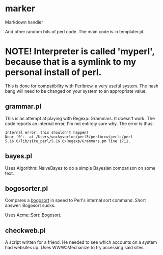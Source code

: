 marker
======

Markdown handler

And other random bits of perl code. The main code is in templater.pl.

# NOTE! Interpreter is called 'myperl', because that is a symlink to my personal install of perl.

This is done for compatibility with [Perlbrew](https://www.perlbrew.pl), a very useful system. The hash bang will need to be changed on your system to an appropriate value.


## grammar.pl

This is an attempt at playing with Regexp::Grammars. It doesn't work. The code reports an internal error, I'm not entirely sure why. The error is thus:

    Internal error: this shouldn't happen!
    Near '0':  at /Users/wackyvorlon/perl5/perlbrew/perls/perl-5.16.0/lib/site_perl/5.16.0/Regexp/Grammars.pm line 1711.

## bayes.pl

Uses Algorithm::NaiveBayes to do a simple Bayesian comparison on some text.

## bogosorter.pl

Compares a [bogosort](http://catb.org/jargon/html/B/bogo-sort.html) in speed to Perl's internal sort command. Short answer: Bogosort sucks.

Uses Acme::Sort::Bogosort.

## checkweb.pl

A script written for a friend. He needed to see which accounts on a system had websites up. Uses WWW::Mechanize to try accessing said sites.